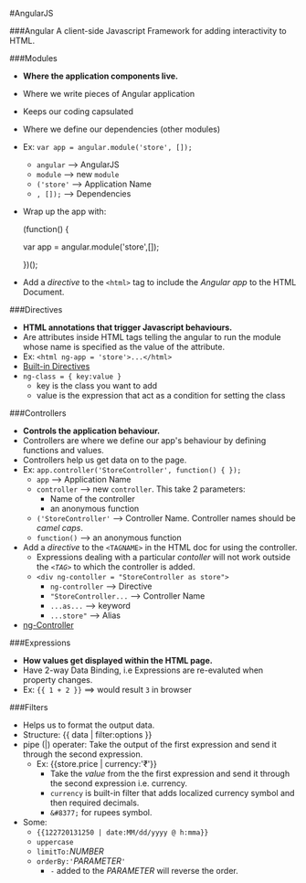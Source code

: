 #AngularJS

###Angular
A client-side Javascript Framework for adding interactivity to HTML.

###Modules
- **Where the application components live.**
- Where we write pieces of Angular application
- Keeps our coding capsulated
- Where we define our dependencies (other modules)
- Ex: `var app = angular.module('store', []);`
    - `angular` --> AngularJS
    - `module` --> new `module`
    - `('store'` --> Application Name
    - `, []);` --> Dependencies
- Wrap up the app with:

    (function() {
    
    var app = angular.module('store',[]);
    
    })();
- Add a *directive* to the `<html>` tag to include the *Angular app* to the HTML Document.


###Directives
- **HTML annotations that trigger Javascript behaviours.**
- Are attributes inside HTML tags telling the angular to run the module whose name is specified as the value of the attribute.
- Ex: `<html ng-app = 'store'>...</html>`
- [Built-in Directives](http://campus.codeschool.com/courses/shaping-up-with-angular-js/level/1/section/3/video/1)
- `ng-class = { key:value }`
    - key is the class you want to add
    - value is the expression that act as a condition for setting the class


###Controllers
- **Controls the application behaviour.**
- Controllers are where we define our app's behaviour by defining functions and values.
- Controllers help us get data on to the page.
- Ex: `app.controller('StoreController', function() { });`
    - `app` --> Application Name
    - `controller` --> new `controller`. 
        This take 2 parameters:
        - Name of the controller
        - an anonymous function
    - `('StoreController'` --> Controller Name. Controller names should be *camel caps*.
    - `function()` --> an anonymous function
- Add a *directive* to the `<TAGNAME>` in the HTML doc for using the controller.
    - Expressions dealing with a particular *contoller* will not work outside the *`<TAG>`* to which the controller is added.
    - `<div ng-contoller = "StoreController as store">`
        - `ng-controller` --> Directive
        - `"StoreController...` --> Controller Name
        - `...as...` --> keyword
        - `...store"` --> Alias
- [ng-Controller](http://campus.codeschool.com/courses/shaping-up-with-angular-js/level/1/section/2/video/1)
        
###Expressions
- **How values get displayed within the HTML page.**
- Have 2-way Data Binding, i.e Expressions are re-evaluted when property changes.
- Ex: `{{ 1 + 2 }}` ==> would result `3` in browser

###Filters
- Helps us to format the output data.
- Structure: {{ data | filter:options }}
- pipe (|) operater: Take the output of the first expression and send it through the second expression.
    - Ex: {{store.price | currency:'&#8377;'}}
        - Take the *value* from the the first expression and send it through the second expression i.e. currency.
        - `currency` is built-in filter that adds localized currency symbol and then required decimals.
        - `&#8377;` for rupees symbol.
- Some:
    - `{{122720131250 | date:MM/dd/yyyy @ h:mma}}`
    - `uppercase`
    - `limitTo:`*NUMBER*
    - `orderBy:'`*PARAMETER*`'`
        - `-` added to the *PARAMETER* will reverse the order.
    



